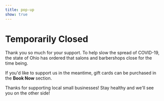 ```yaml
---
title: pop-up
show: true
---
```

# Temporarily Closed

Thank you so much for your support. To help slow the spread of COVID-19, the state of Ohio has ordered that salons and barbershops close for the time being.

If you'd like to support us in the meantime, gift cards can be purchased in the **Book Now** section.

Thanks for supporting local small businesses! Stay healthy and we'll see you on the other side!
